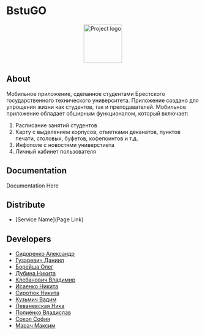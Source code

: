 # BstuGO
<p align="center">
      <img src="https://i.ibb.co/t3yJJ26/sasha-gay.png" alt="Project logo" width="100">
</p>


## About

Мобильное приложение, сделанное студентами Брестского государственного технического университета. Приложение создано для упрощения жизни как студентов, так и преподавателей. Мобильное приложение обладает обширным функционалом, который включает:
1) Расписание занятий студентов
2) Карту с выделением корпусов, отметками деканатов, пунктов печати, столовых, буфетов, кофепоинтов и т.д.
3) Инфополе с новостями универстиета
4) Личный кабинет пользователя

## Documentation

Documentation Here

## Distribute

- [Service Name](Page Link)


## Developers

- [Сидоренко Александр](https://github.com/6mashina)
- [Гузаревич Даниил](https://github.com/lumonces)
- [Борейша Олег](https://github.com/psijikk)
- [Дубина Никита](https://github.com/AfiSix)
- [Клебанович Владимир](https://github.com/KlebanovichVladimir)
- [Исаенко Никита](https://github.com/IsaenkoNikita)
- [Сиротюк Никита](https://github.com/SirnikSan)
- [Кузьмич Вадим](https://github.com/vkn10)
- [Леваневская Ника](https://github.com/neonchikCallMe)
- [Полиенко Владислав](https://github.com/TomiokaGiuy)
- [Сокол София](https://github.com/DeAiVil)
- [Марач Максим](https://github.com/MaximMarach)
